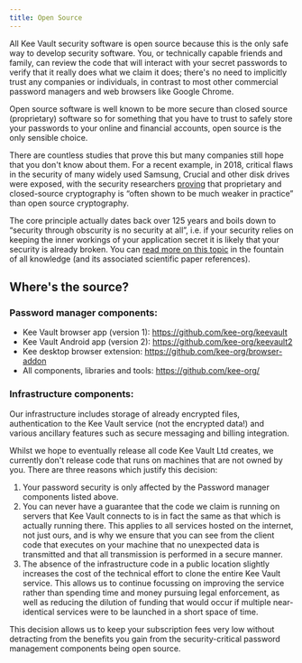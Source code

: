 ```yaml
---
title: Open Source
---
```


All Kee Vault security software is open source because this is the only safe way to develop security software. You, or technically capable friends and family, can review the code that will interact with your secret passwords to verify that it really does what we claim it does; there's no need to implicitly trust any companies or individuals, in contrast to most other commercial password managers and web browsers like Google Chrome.

Open source software is well known to be more secure than closed source (proprietary) software so for something that you have to trust to safely store your passwords to your online and financial accounts, open source is the only sensible choice.

There are countless studies that prove this but many companies still hope that you don't know about them. For a recent example, in 2018, critical flaws in the security of many widely used Samsung, Crucial and other disk drives were exposed, with the security researchers [proving](https://techcrunch.com/2018/11/05/crucial-samsung-solid-state-drives-busted-encryption/) that proprietary and closed-source cryptography is “often shown to be much weaker in practice” than open source cryptography.

The core principle actually dates back over 125 years and boils down to “security through obscurity is no security at all”, i.e. if your security relies on keeping the inner workings of your application secret it is likely that your security is already broken. You can [read more on this topic](https://en.wikipedia.org/wiki/Kerckhoffs%27_principle) in the fountain of all knowledge (and its associated scientific paper references).

## Where's the source?

### Password manager components:

* Kee Vault browser app (version 1): https://github.com/kee-org/keevault
* Kee Vault Android app (version 2): https://github.com/kee-org/keevault2
* Kee desktop browser extension: https://github.com/kee-org/browser-addon
* All components, libraries and tools: https://github.com/kee-org/

### Infrastructure components:

Our infrastructure includes storage of already encrypted files, authentication to the Kee Vault service (not the encrypted data!) and various ancillary features such as secure messaging and billing integration.

Whilst we hope to eventually release all code Kee Vault Ltd creates, we currently don't release code that runs on machines that are not owned by you. There are three reasons which justify this decision:

1. Your password security is only affected by the Password manager components listed above.
2. You can never have a guarantee that the code we claim is running on servers that Kee Vault connects to is in fact the same as that which is actually running there. This applies to all services hosted on the internet, not just ours, and is why we ensure that you can see from the client code that executes on your machine that no unexpected data is transmitted and that all transmission is performed in a secure manner.
3. The absence of the infrastructure code in a public location slightly increases the cost of the technical effort to clone the entire Kee Vault service. This allows us to continue focussing on improving the service rather than spending time and money pursuing legal enforcement, as well as reducing the dilution of funding that would occur if multiple near-identical services were to be launched in a short space of time.

This decision allows us to keep your subscription fees very low without detracting from the benefits you gain from the security-critical password management components being open source.
